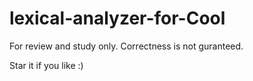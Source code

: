 # lexical-analyzer-for-Cool

For review and study only. Correctness is not guranteed.

Star it if you like :)
